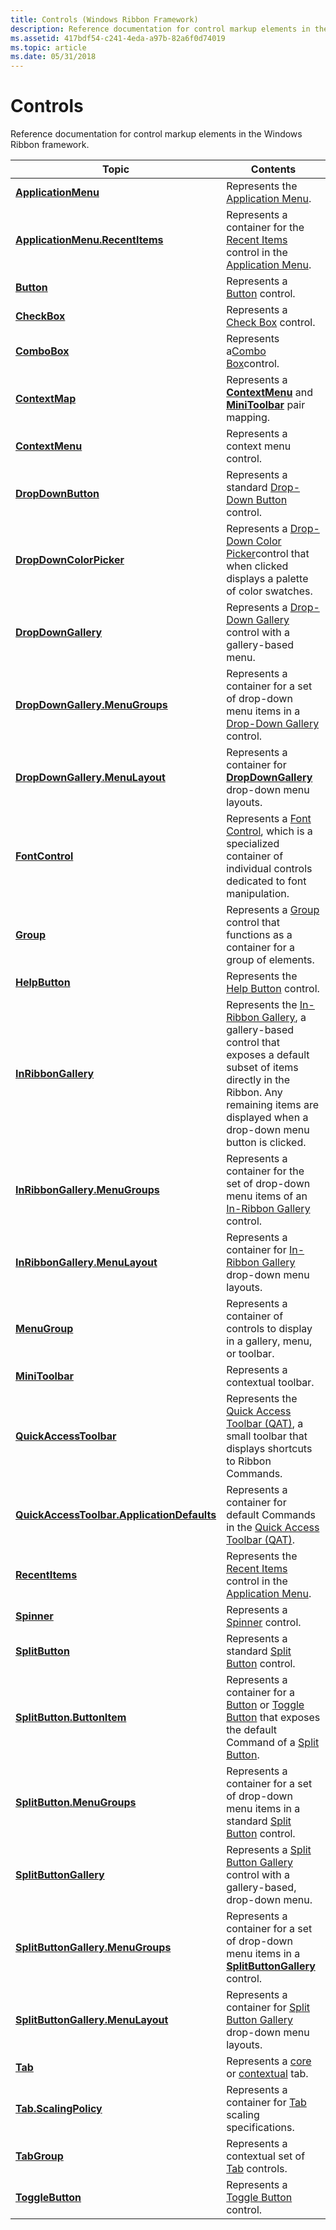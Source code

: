 ```yaml
---
title: Controls (Windows Ribbon Framework)
description: Reference documentation for control markup elements in the Windows Ribbon framework.
ms.assetid: 417bdf54-c241-4eda-a97b-82a6f0d74019
ms.topic: article
ms.date: 05/31/2018
---
```


# Controls

Reference documentation for control markup elements in the Windows Ribbon framework.



| Topic                                                                                                          | Contents                                                                                                                                                                                                                                                     |
|----------------------------------------------------------------------------------------------------------------|--------------------------------------------------------------------------------------------------------------------------------------------------------------------------------------------------------------------------------------------------------------|
| [**ApplicationMenu**](windowsribbon-element-applicationmenu.md)                                               | Represents the [Application Menu](windowsribbon-controls-applicationmenu.md).<br/>                                                                                                                                                                    |
| [**ApplicationMenu.RecentItems**](windowsribbon-element-applicationmenu-recentitems.md)                       | Represents a container for the [Recent Items](windowsribbon-controls-recentitems.md) control in the [Application Menu](windowsribbon-controls-applicationmenu.md).<br/>                                                                              |
| [**Button**](windowsribbon-element-button.md)                                                                 | Represents a [Button](windowsribbon-controls-button.md) control.<br/>                                                                                                                                                                                 |
| [**CheckBox**](windowsribbon-element-checkbox.md)                                                             | Represents a [Check Box](windowsribbon-controls-checkbox.md) control.<br/>                                                                                                                                                                            |
| [**ComboBox**](windowsribbon-element-combobox.md)                                                             | Represents a[Combo Box](windowsribbon-controls-combobox.md)control.<br/>                                                                                                                                                                              |
| [**ContextMap**](windowsribbon-element-contextmap.md)                                                         | Represents a [**ContextMenu**](windowsribbon-element-contextmenu.md) and [**MiniToolbar**](windowsribbon-element-minitoolbar.md) pair mapping.<br/>                                                                                                  |
| [**ContextMenu**](windowsribbon-element-contextmenu.md)                                                       | Represents a context menu control.<br/>                                                                                                                                                                                                                |
| [**DropDownButton**](windowsribbon-element-dropdownbutton.md)                                                 | Represents a standard [Drop-Down Button](windowsribbon-controls-dropdownbutton.md) control.<br/>                                                                                                                                                      |
| [**DropDownColorPicker**](windowsribbon-element-dropdowncolorpicker.md)                                       | Represents a [Drop-Down Color Picker](windowsribbon-controls-dropdowncolorpicker.md)control that when clicked displays a palette of color swatches.<br/>                                                                                              |
| [**DropDownGallery**](windowsribbon-element-dropdowngallery.md)                                               | Represents a [Drop-Down Gallery](windowsribbon-controls-dropdowngallery.md) control with a gallery-based menu.<br/>                                                                                                                                   |
| [**DropDownGallery.MenuGroups**](windowsribbon-element-dropdowngallery-menugroups.md)                         | Represents a container for a set of drop-down menu items in a [Drop-Down Gallery](windowsribbon-controls-dropdowngallery.md) control. <br/>                                                                                                           |
| [**DropDownGallery.MenuLayout**](windowsribbon-element-dropdowngallery-menulayout.md)                         | Represents a container for [**DropDownGallery**](windowsribbon-element-dropdowngallery.md) drop-down menu layouts.<br/>                                                                                                                               |
| [**FontControl**](windowsribbon-element-fontcontrol.md)                                                       | Represents a [Font Control](windowsribbon-controls-fontcontrol.md), which is a specialized container of individual controls dedicated to font manipulation.<br/>                                                                                      |
| [**Group**](windowsribbon-element-group.md)                                                                   | Represents a [Group](windowsribbon-controls-group.md) control that functions as a container for a group of elements. <br/>                                                                                                                            |
| [**HelpButton**](windowsribbon-element-helpbutton.md)                                                         | Represents the [Help Button](windowsribbon-controls-helpbutton.md) control.<br/>                                                                                                                                                                      |
| [**InRibbonGallery**](windowsribbon-element-inribbongallery.md)                                               | Represents the [In-Ribbon Gallery](windowsribbon-controls-inribbongallery.md), a gallery-based control that exposes a default subset of items directly in the Ribbon. Any remaining items are displayed when a drop-down menu button is clicked.<br/> |
| [**InRibbonGallery.MenuGroups**](windowsribbon-element-inribbongallery-menugroups.md)                         | Represents a container for the set of drop-down menu items of an [In-Ribbon Gallery](windowsribbon-controls-inribbongallery.md) control. <br/>                                                                                                        |
| [**InRibbonGallery.MenuLayout**](windowsribbon-element-inribbongallery-menulayout.md)                         | Represents a container for [In-Ribbon Gallery](windowsribbon-controls-inribbongallery.md) drop-down menu layouts.<br/>                                                                                                                                |
| [**MenuGroup**](windowsribbon-element-menugroup.md)                                                           | Represents a container of controls to display in a gallery, menu, or toolbar. <br/>                                                                                                                                                                    |
| [**MiniToolbar**](windowsribbon-element-minitoolbar.md)                                                       | Represents a contextual toolbar.<br/>                                                                                                                                                                                                                  |
| [**QuickAccessToolbar**](windowsribbon-element-quickaccesstoolbar.md)                                         | Represents the [Quick Access Toolbar (QAT)](windowsribbon-controls-quickaccesstoolbar.md), a small toolbar that displays shortcuts to Ribbon Commands.<br/>                                                                                           |
| [**QuickAccessToolbar.ApplicationDefaults**](windowsribbon-element-quickaccesstoolbar-applicationdefaults.md) | Represents a container for default Commands in the [Quick Access Toolbar (QAT)](windowsribbon-controls-quickaccesstoolbar.md).<br/>                                                                                                                   |
| [**RecentItems**](windowsribbon-element-recentitems.md)                                                       | Represents the [Recent Items](windowsribbon-controls-recentitems.md) control in the [Application Menu](windowsribbon-controls-applicationmenu.md). <br/>                                                                                             |
| [**Spinner**](windowsribbon-element-spinner.md)                                                               | Represents a [Spinner](windowsribbon-controls-spinner.md) control.<br/>                                                                                                                                                                               |
| [**SplitButton**](windowsribbon-element-splitbutton.md)                                                       | Represents a standard [Split Button](windowsribbon-controls-splitbutton.md) control.<br/>                                                                                                                                                             |
| [**SplitButton.ButtonItem**](windowsribbon-element-splitbutton-buttonitem.md)                                 | Represents a container for a [Button](windowsribbon-controls-button.md) or [Toggle Button](windowsribbon-controls-togglebutton.md) that exposes the default Command of a [Split Button](windowsribbon-controls-splitbutton.md).<br/>                |
| [**SplitButton.MenuGroups**](windowsribbon-element-splitbutton-menugroups.md)                                 | Represents a container for a set of drop-down menu items in a standard [Split Button](windowsribbon-controls-splitbutton.md) control.<br/>                                                                                                            |
| [**SplitButtonGallery**](windowsribbon-element-splitbuttongallery.md)                                         | Represents a [Split Button Gallery](windowsribbon-controls-splitbuttongallery.md) control with a gallery-based, drop-down menu.<br/>                                                                                                                  |
| [**SplitButtonGallery.MenuGroups**](windowsribbon-element-splitbuttongallery-menugroups.md)                   | Represents a container for a set of drop-down menu items in a [**SplitButtonGallery**](windowsribbon-element-splitbuttongallery.md) control. <br/>                                                                                                    |
| [**SplitButtonGallery.MenuLayout**](windowsribbon-element-splitbuttongallery-menulayout.md)                   | Represents a container for [Split Button Gallery](windowsribbon-controls-splitbuttongallery.md) drop-down menu layouts.<br/>                                                                                                                          |
| [**Tab**](windowsribbon-element-tab.md)                                                                       | Represents a [core](windowsribbon-controls-tab.md) or [contextual](windowsribbon-controls-tabgroup.md) tab.<br/>                                                                                                                                     |
| [**Tab.ScalingPolicy**](windowsribbon-element-tab-scalingpolicy.md)                                           | Represents a container for [Tab](windowsribbon-controls-tab.md) scaling specifications.<br/>                                                                                                                                                          |
| [**TabGroup**](windowsribbon-element-tabgroup.md)                                                             | Represents a contextual set of [Tab](windowsribbon-controls-tabgroup.md) controls.<br/>                                                                                                                                                               |
| [**ToggleButton**](windowsribbon-element-togglebutton.md)                                                     | Represents a [Toggle Button](windowsribbon-controls-togglebutton.md) control.<br/>                                                                                                                                                                    |



 

 

 






